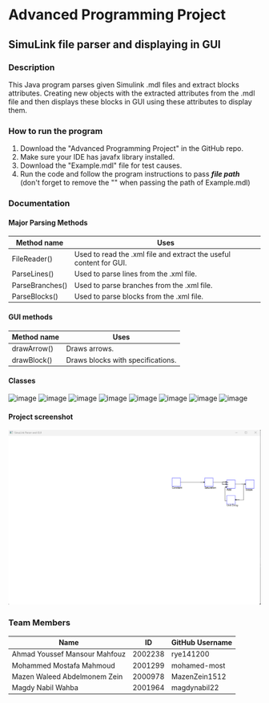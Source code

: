 # Advanced Programming Project #
## SimuLink file parser and displaying in GUI ##
### Description ###
This Java program parses given Simulink .mdl files and extract blocks attributes. Creating new objects with the extracted
attributes from the .mdl file and then displays these blocks in GUI using these attributes to display them.
### How to run the program ###
1. Download the "Advanced Programming Project" in the GitHub repo.
2. Make sure your IDE has javafx library installed.
3. Download the "Example.mdl" file for test causes.
4. Run the code and follow the program instructions to pass ***file path*** (don't forget to remove the "" when passing the path of Example.mdl)
### Documentation ###
#### Major Parsing Methods ####
Method name | Uses
----------- | -----
FileReader() | Used to read the .xml file and extract the useful content for GUI.
ParseLines() | Used to parse lines from the .xml file.
ParseBranches() | Used to parse branches from the .xml file.
ParseBlocks() | Used to parse blocks from the .xml file.
#### GUI methods ####
Method name | Uses
----------- | -----
drawArrow() | Draws arrows.
drawBlock() | Draws blocks with specifications.
#### Classes ####
![image](https://github.com/rye141200/Advanced-Project-/assets/132165303/7572cfdd-4076-4fb8-80a0-a7e149be7813)
![image](https://github.com/rye141200/Advanced-Project-/assets/132165303/61b7ebe5-88a1-4054-b6b9-dc77d95ab7b8)
![image](https://github.com/rye141200/Advanced-Project-/assets/132165303/c1edfcc3-6759-4224-a3a9-ff7d0ee2bf98)
![image](https://github.com/rye141200/Advanced-Project-/assets/132165303/e1341ee5-f37a-4250-add1-abc6cfecd4c6)
![image](https://github.com/rye141200/Advanced-Project-/assets/132165303/d2f2563f-a836-4269-93dc-d55d9bea19be)
![image](https://github.com/rye141200/Advanced-Project-/assets/132165303/a7c2c5e5-258b-4ae8-83fc-fa218e9d9b77)
![image](https://github.com/rye141200/Advanced-Project-/assets/132165303/30a73111-7458-4065-b693-7cb5a28ed92c)
![image](https://github.com/rye141200/Advanced-Project-/assets/132165303/72060f39-c054-46f4-8dda-18e3dc6801af)
#### Project screenshot ####
![image](https://github.com/rye141200/Advanced-Programming-Project/blob/c06723786226d67899ef198eee4454c6dcc91d42/advanced%20project%20proof.png)
### Team Members ###
Name | ID | GitHub Username
----------- | ----- | -------------
Ahmad Youssef Mansour Mahfouz | 2002238 | rye141200
Mohammed Mostafa Mahmoud | 2001299 | mohamed-most
Mazen Waleed Abdelmonem Zein | 2000978 | MazenZein1512
Magdy Nabil Wahba | 2001964 | magdynabil22
